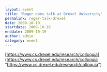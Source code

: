 ```yaml
---
layout: event
title: "Roger does talk at Drexel University"
permalink: roger-talk-drexel
date: 2009-10-19
startdate: 2009-10-19
enddate: 2009-10-19
author: admin
category: event
---
```


[https://www.cs.drexel.edu/research/colloquia](https://www.cs.drexel.edu/research/colloquia "https://www.cs.drexel.edu/research/colloquia")

